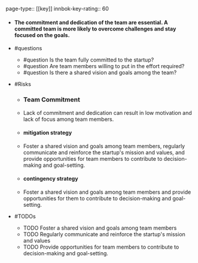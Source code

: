 page-type:: [[key]]
innbok-key-rating:: 60
- #### The commitment and dedication of the team are essential. A committed team is more likely to overcome challenges and stay focused on the goals.
- #questions
  - #question Is the team fully committed to the startup?
  - #question Are team members willing to put in the effort required?
  - #question Is there a shared vision and goals among the team?
- #Risks

  - ### Team Commitment
  - Lack of commitment and dedication can result in low motivation and lack of focus among team members.
  - #### mitigation strategy
  - Foster a shared vision and goals among team members, regularly communicate and reinforce the startup's mission and values, and provide opportunities for team members to contribute to decision-making and goal-setting.
  - #### contingency strategy
  - Foster a shared vision and goals among team members and provide opportunities for them to contribute to decision-making and goal-setting.
- #TODOs
  - TODO Foster a shared vision and goals among team members
  - TODO  Regularly communicate and reinforce the startup's mission and values
  - TODO  Provide opportunities for team members to contribute to decision-making and goal-setting.



